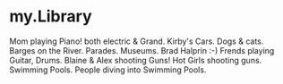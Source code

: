 # my.Library
Mom playing Piano! both electric &amp; Grand. Kirby's Cars. Dogs &amp; cats. Barges on the River. Parades. Museums. Brad Halprin :-) Frends playing Guitar, Drums. Blaine &amp; Alex shooting Guns! Hot Girls shooting guns. Swimming Pools. People diving into Swimming Pools.
